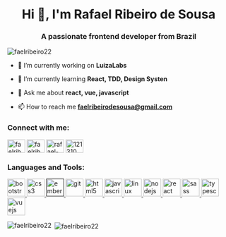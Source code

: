 <h1 align="center">Hi 👋, I'm Rafael Ribeiro de Sousa</h1>
<h3 align="center">A passionate frontend developer from Brazil</h3>

<p align="left"> <img src="https://komarev.com/ghpvc/?username=faelribeiro22" alt="faelribeiro22" /> </p>

- 🔭 I’m currently working on **LuizaLabs**

- 🌱 I’m currently learning **React, TDD, Design Systen**

- 💬 Ask me about **react, vue, javascript**

- 📫 How to reach me **faelribeirodesousa@gmail.com**

<p align="left">
<h3 align="left">Connect with me:</h3>
<a href="https://dev.to/faelribeiro22" target="blank"><img align="center" src="https://cdn.jsdelivr.net/npm/simple-icons@3.0.1/icons/dev-dot-to.svg" alt="faelribeiro22" height="30" width="40" /></a>
<a href="https://twitter.com/faelribeiro22" target="blank"><img align="center" src="https://cdn.jsdelivr.net/npm/simple-icons@3.0.1/icons/twitter.svg" alt="faelribeiro22" height="30" width="40" /></a>
<a href="https://linkedin.com/in/rafael-ribeiro-de-sousa-8428b172" target="blank"><img align="center" src="https://cdn.jsdelivr.net/npm/simple-icons@3.0.1/icons/linkedin.svg" alt="rafael-ribeiro-de-sousa-8428b172" height="30" width="40" /></a>
<a href="https://stackoverflow.com/users/121310" target="blank"><img align="center" src="https://cdn.jsdelivr.net/npm/simple-icons@3.0.1/icons/stackoverflow.svg" alt="121310" height="30" width="40" /></a>
</p>

<h3 align="left">Languages and Tools:</h3>
<p align="left"> <a href="https://getbootstrap.com" target="_blank"> <img src="https://devicons.github.io/devicon/devicon.git/icons/bootstrap/bootstrap-plain.svg" alt="bootstrap" width="40" height="40"/> </a> <a href="https://www.w3schools.com/css/" target="_blank"> <img src="https://devicons.github.io/devicon/devicon.git/icons/css3/css3-original-wordmark.svg" alt="css3" width="40" height="40"/> </a> <a href="" target="_blank"> <img src="https://devicons.github.io/devicon/devicon.git/icons/ember/ember-original-wordmark.svg" alt="ember" width="40" height="40"/> </a> <a href="https://git-scm.com/" target="_blank"> <img src="https://www.vectorlogo.zone/logos/git-scm/git-scm-icon.svg" alt="git" width="40" height="40"/> </a> <a href="https://www.w3.org/html/" target="_blank"> <img src="https://devicons.github.io/devicon/devicon.git/icons/html5/html5-original-wordmark.svg" alt="html5" width="40" height="40"/> </a> <a href="https://developer.mozilla.org/en-US/docs/Web/JavaScript" target="_blank"> <img src="https://devicons.github.io/devicon/devicon.git/icons/javascript/javascript-original.svg" alt="javascript" width="40" height="40"/> </a> <a href="https://www.linux.org/" target="_blank"> <img src="https://devicons.github.io/devicon/devicon.git/icons/linux/linux-original.svg" alt="linux" width="40" height="40"/> </a> <a href="https://nodejs.org" target="_blank"> <img src="https://devicons.github.io/devicon/devicon.git/icons/nodejs/nodejs-original-wordmark.svg" alt="nodejs" width="40" height="40"/> </a> <a href="https://reactjs.org/" target="_blank"> <img src="https://devicons.github.io/devicon/devicon.git/icons/react/react-original-wordmark.svg" alt="react" width="40" height="40"/> </a> <a href="https://sass-lang.com" target="_blank"> <img src="https://devicons.github.io/devicon/devicon.git/icons/sass/sass-original.svg" alt="sass" width="40" height="40"/> </a> <a href="https://www.typescriptlang.org/" target="_blank"> <img src="https://devicons.github.io/devicon/devicon.git/icons/typescript/typescript-original.svg" alt="typescript" width="40" height="40"/> </a> <a href="https://vuejs.org/" target="_blank"> <img src="https://devicons.github.io/devicon/devicon.git/icons/vuejs/vuejs-original-wordmark.svg" alt="vuejs" width="40" height="40"/> </a> </p>

<p><img align="left" src="https://github-readme-stats.vercel.app/api/top-langs/?username=faelribeiro22&layout=compact" alt="faelribeiro22" /></p>

<p>&nbsp;<img align="center" src="https://github-readme-stats.vercel.app/api?username=faelribeiro22&show_icons=true" alt="faelribeiro22" /></p>
